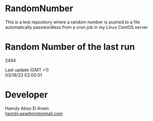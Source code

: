 # RandomNumber    
This is a test repository where a random number is pushed to a file automatically passwordless from a cron job in my Linux CentOS server    
# Random Number of the last run   
2494
      
Last update (GMT +1)    
03/19/23 02:00:01
# Developer    
Hamdy Abou El Anein   
hamdy.aea@protonmail.com
